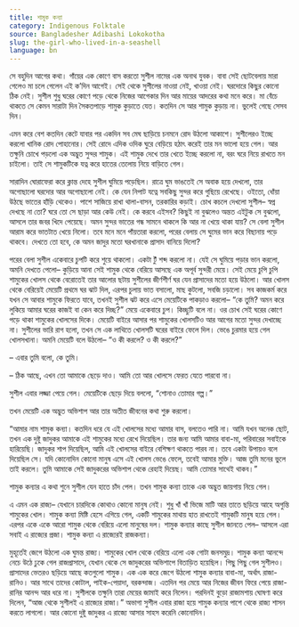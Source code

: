 ```yaml
---
title: শামুক কন্যা
category: Indigenous Folktale
source: Bangladesher Adibashi Lokokotha
slug: the-girl-who-lived-in-a-seashell
language: bn
---
```


সে বহুদিন আগের কথা। গাঁয়ের এক কোণে বাস করতো সুশীল নামের এক অনাথ যুবক। বাবা সেই ছোটবেলায় মারা গেলেও মা চলে গেলেন এই ক’দিন আগেই। সেই থেকে সুশীলের নাওয়া নেই, খাওয়া নেই। ঘরদোরে কিছুর কোনো ঠিক নেই। সুশীল শুধু ঘরের কোণে পড়ে থেকে নিজের আগেকার দিন আর মায়ের আদরের কথা মনে করে। মা বেঁচে থাকতে সে কেমন সারাটা দিন সৈকতপাড়ে শামুক কুড়াতে যেত। কতদিন সে আর শামুক কুড়ায় না। ভুলেই গেছে সেসব দিন।

এমন করে বেশ কতদিন কেটে যাবার পর একদিন সব মেঘ ছাড়িয়ে চনমনে রোদ উঠলো আকাশে। সুশীলেরও ইচ্ছে করলো খানিক রোদ পোহানোর। সেই রোদে এদিক ওদিক ঘুরে বেড়িয়ে হঠাৎ করেই তার মন ভালো হয়ে গেল। আর তক্ষুনি চোখে পড়লো এক অদ্ভুত সুন্দর শামুক। এই শামুক দেখে তার খেতে ইচ্ছে করলো না, বরং ঘরে নিয়ে রাখতে মন চাইলো। তাই সে শামুকটিকে যত্ন করে হাতের তেলোয় নিয়ে বাড়িতে গেল।

সারাদিন ঘোরাফেরা করে ক্লান্ত দেহে সুশীল ঘুমিয়ে পড়েছিল। রাত্রে ঘুম ভাঙতেই সে অবাক হয়ে দেখলো, তার অগোছালো ঘরদোর আর অগোছালো নেই। কে যেন নিপাট যত্নে সবকিছু সুন্দর করে গুছিয়ে রেখেছে। ওইতো, ধোঁয়া উঠছে ভাতের হাঁড়ি থেকেও। পাশে সাজিয়ে রাখা থালা-বাসন, তরকারির কড়াই। চোখ কচলে দেখলো সুশীল– স্বপ্ন দেখছে না তো? ঘরে তো সে ছাড়া আর কেউ নেই। কে করবে এইসব? কিছুই না বুঝলেও অন্তত এইটুক সে বুঝলো, আসলে তার জবর খিদে পেয়েছে। অমন সুন্দর ভাতের গন্ধ সামনে থাকলে কি আর না খেয়ে থাকা যায়? সে বেলা সুশীল আরাম করে ভাতটাত খেয়ে নিলো। তবে মনে মনে পাঁয়তারা করলো, পরের বেলায় সে ঘুমের ভান করে বিছানায় পড়ে থাকবে। দেখতে তো হবে, কে অমন জাদুর মতো ঘরখানাকে প্রাসাদ বানিয়ে দিলো?

পরের বেলা সুশীল একেবারে চুপটি করে শুয়ে থাকলো। একটা টুঁ শব্দ করলো না। যেই সে ঘুমিয়ে পড়ার ভান করলো, অমনি দেখতে পেলো– কুড়িয়ে আনা সেই শামুক থেকে বেরিয়ে আসছে এক অপূর্ব সুন্দরী মেয়ে। সেই মেয়ে চুপি চুপি শামুকের খোলস থেকে বেরোতেই তার আলোর ছটায় সুশীলের জীর্ণশীর্ণ ঘর যেন প্রাসাদের মতো হয়ে উঠলো। আর খোলস থেকে বেরিয়েই মেয়েটি প্রথমে ঘর ঝাট দিল, এরপর চুলায় ভাত বসালো, মাছ কুটলো, সবজি চড়ালো। সব কাজকর্ম করে যখন সে আবার শামুকে ফিরতে যাবে, তখনই সুশীল ঝট করে এসে মেয়েটিকে পাকড়াও করলো– “কে তুমি? অমন করে লুকিয়ে আমার ঘরের কাজই বা কেন করে দিচ্ছ?” মেয়ে একেবারে চুপ। কিচ্ছুটি বলে না। ওর চোখ সেই ঘরের কোণে পড়ে থাকা শামুকের খোলসের দিকে। মেয়েটি বাইরে আসার পর শামুকের খোলসটিও আর আগের মতো সুন্দর দেখাচ্ছে না। সুশীলের ভারি রাগ হলো, তখন সে এক লাথিতে খোলসটি ঘরের বাইরে ফেলে দিল। ভেঙে চুরমার হয়ে গেল খোলসখানা। অমনি মেয়েটি বলে উঠলো– “ও কী করলে? ও কী করলে?”

– এবার তুমি বলো, কে তুমি।

– ঠিক আছে, এখন তো আমাকে ছেড়ে দাও। আমি তো আর খোলসে ফেরত যেতে পারবো না।

সুশীল এবার লজ্জা পেয়ে গেল। মেয়েটিকে ছেড়ে দিয়ে বললো, “শোনাও তোমার গল্প।”

তখন মেয়েটি এক অদ্ভুত অভিশাপ আর তার অতীত জীবনের কথা শুরু করলো।

“আমার নাম শামুক কন্যা। কতদিন ধরে যে এই খোলসের মধ্যে আমার বাস, বলতেও পারি না। আমি যখন অনেক ছোট, তখন এক দুষ্টু জাদুকর আমাকে এই শামুকের মধ্যে রেখে দিয়েছিল। তার জন্য আমি আমার বাবা-মা, পরিবারের সবাইকে হারিয়েছি। জাদুকর শাপ দিয়েছিল, আমি এই খোলসের বাইরে বেশিক্ষণ থাকতে পারব না। তবে একটা উপায়ও বলে দিয়েছিল সে। যদি কোনোদিন কোনো মানুষ এসে এই খোলস ভেঙে ফেলে, তবেই আমার মুক্তি। আজ তুমি মনের ভুলে তাই করলে। তুমি আমাকে সেই জাদুকরের অভিশাপ থেকে রেহাই দিয়েছ। আমি তোমার সাথেই থাকব।”

শামুক কন্যার এ কথা শুনে সুশীল যেন হাতে চাঁদ পেল। তখন শামুক কন্যা তাকে এক অদ্ভুত জায়গায় নিয়ে গেল।

এ এমন এক রাজ্য– যেখানে চারদিকে কোথাও কোনো মানুষ নেই। শুধু খাঁ খাঁ ভিজে মাটি আর তাতে ছড়িয়ে আহে অগুন্তি শামুকের খোল। শামুক কন্যা মিষ্টি হেসে এগিয়ে গেল, একটি শামুকের মাথায় হাত রাখতেই শামুকটি মানুষ হয়ে গেল। এরপর একে একে আরো শামুক থেকে বেরিয়ে এলো মানুষের দল। শামুক কন্যার কাছে সুশীল জানতে পেল– আসলে এরা সবাই এ রাজ্যের প্রজা। শামুক কন্যা এ রাজ্যেরই রাজকন্যা।

মুহূর্তেই জেগে উঠলো এক ঘুমন্ত রাজ্য। শামুকের খোল থেকে বেরিয়ে এলো এক গোটা জনসমুদ্র। শামুক কন্যা আনন্দে নেচে উঠে ঢুকে গেল রাজপ্রাসাদে, যেখান থেকে সে জাদুকরের অভিশাপে বিতাড়িত হয়েছিল। পিছু পিছু গেল সুশীলও। প্রাসাদের ভেতরও ছড়িয়ে আছে কতগুলো শামুক। এক এক করে জেগে উঠলো শামুক কন্যার বাবা-মা, অর্থাৎ রাজা-রানিও। আর সাথে তাদের কোটাল, পাইক-পেয়াদা, বরকন্দাজ। এতদিন পর মেয়ে আর নিজের জীবন ফিরে পেয়ে রাজা-রানির আনন্দ আর ধরে না। সুশীলকে তক্ষুনি তারা মেয়ের জামাই করে নিলেন। পরদিনই বুড়ো রাজামশায় ঘোষণা করে দিলেন, “আজ থেকে সুশীলই এ রাজ্যের রাজা।” অভাগা সুশীল এবার রাজা হয়ে শামুক কন্যার পাশে থেকে রাজ্য শাসন করতে লাগলো। আর কোনো দুষ্টু জাদুকর এ রাজ্যে আসার সাহস করেনি কোনোদিন।

